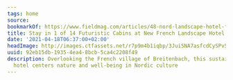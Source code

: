 ```yaml
---
tags: home
source:
bookmarkOf: https://www.fieldmag.com/articles/48-nord-landscape-hotel-france
title: Stay in 1 of 14 Futuristic Cabins at New French Landscape Hotel
date: '2021-04-18T06:37:00+02:00'
headImage: http://images.ctfassets.net/r7p9m4b1iqbp/3JuiSNA7asfcdCySPv5aQx/c82e1b97ed9db1fc6e6327a38a905c31/Hotel-48-Nord-France-Reiulf-Ramstad-Arkitekter-4.jpg?w=1000
uuid: 92eb15db-1935-4ea4-8bcb-5ca4c2208f49
description: Overlooking the French village of Breitenbach, this sustainably-minded
  hotel centers nature and well-being in Nordic culture
---
```

